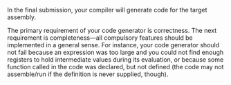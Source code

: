 In the final submission, your compiler will generate code for the target assembly. 

The primary requirement of your code generator is correctness. The next requirement is completeness—all compulsory 
features should be implemented in a general sense. For instance, your code generator should not fail because an expression 
was too large and you could not find enough registers to hold intermediate values during its evaluation, or because
some function called in the code was declared, but not defined (the code may not assemble/run if the definition is
never supplied, though).
